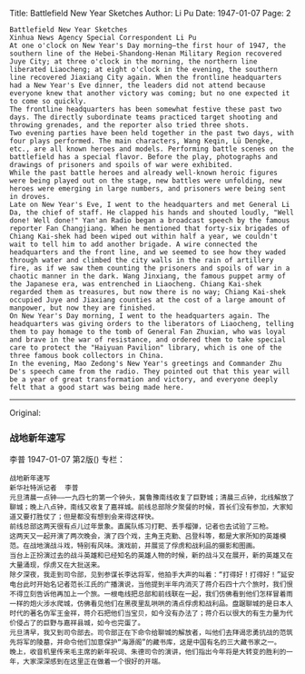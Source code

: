Title: Battlefield New Year Sketches
Author: Li Pu
Date: 1947-01-07
Page: 2

    Battlefield New Year Sketches
    Xinhua News Agency Special Correspondent Li Pu
    At one o'clock on New Year's Day morning—the first hour of 1947, the southern line of the Hebei-Shandong-Henan Military Region recovered Juye City; at three o'clock in the morning, the northern line liberated Liaocheng; at eight o'clock in the evening, the southern line recovered Jiaxiang City again. When the frontline headquarters had a New Year's Eve dinner, the leaders did not attend because everyone knew that another victory was coming; but no one expected it to come so quickly.
    The frontline headquarters has been somewhat festive these past two days. The directly subordinate teams practiced target shooting and throwing grenades, and the reporter also tried three shots.
    Two evening parties have been held together in the past two days, with four plays performed. The main characters, Wang Keqin, Lü Dengke, etc., are all known heroes and models. Performing battle scenes on the battlefield has a special flavor. Before the play, photographs and drawings of prisoners and spoils of war were exhibited.
    While the past battle heroes and already well-known heroic figures were being played out on the stage, new battles were unfolding, new heroes were emerging in large numbers, and prisoners were being sent in droves.
    Late on New Year's Eve, I went to the headquarters and met General Li Da, the chief of staff. He clapped his hands and shouted loudly, "Well done! Well done!" Yan'an Radio began a broadcast speech by the famous reporter Fan Changjiang. When he mentioned that forty-six brigades of Chiang Kai-shek had been wiped out within half a year, we couldn't wait to tell him to add another brigade. A wire connected the headquarters and the front line, and we seemed to see how they waded through water and climbed the city walls in the rain of artillery fire, as if we saw them counting the prisoners and spoils of war in a chaotic manner in the dark. Wang Jinxiang, the famous puppet army of the Japanese era, was entrenched in Liaocheng. Chiang Kai-shek regarded them as treasures, but now there is no way; Chiang Kai-shek occupied Juye and Jiaxiang counties at the cost of a large amount of manpower, but now they are finished.
    On New Year's Day morning, I went to the headquarters again. The headquarters was giving orders to the liberators of Liaocheng, telling them to pay homage to the tomb of General Fan Zhuxian, who was loyal and brave in the war of resistance, and ordered them to take special care to protect the "Haiyuan Pavilion" library, which is one of the three famous book collectors in China.
    In the evening, Mao Zedong's New Year's greetings and Commander Zhu De's speech came from the radio. They pointed out that this year will be a year of great transformation and victory, and everyone deeply felt that a good start was being made here.



<hr /> 

Original: 


### 战地新年速写
李普
1947-01-07
第2版()
专栏：

    战地新年速写
    新华社特派记者  李普
    元旦清晨一点钟——一九四七的第一个钟头，冀鲁豫南线收复了巨野城；清晨三点钟，北线解放了聊城；晚上八点钟，南线又收复了嘉祥城。前线总部除夕聚餐的时候，首长们没有参加，大家知道又要打胜仗了；但是都没有想到会来得这样快。
    前线总部这两天很有点儿过年景象。直属队练习打靶、丢手榴弹，记者也去试验了三枪。
    这两天又一起开演了两次晚会，演了四个戏，主角王克勤、吕登科等，都是大家所知的英雄模范。在战地演战斗戏，特别有风味。演戏前，并展览了俘虏和战利品的摄影和图画。
    当台上正扮演过去的战斗英雄和已经知名的英雄人物的时候，新的战斗又在展开，新的英雄又在大量涌现，俘虏又在大批送来。
    除夕深夜，我走到司令部，见到参谋长李达将军，他拍手大声的叫着：“打得好！打得好！”延安电台此时开始名记者范长江氏的广播演说，当他提到半年内消灭了蒋介石四十六个旅时，我们恨不得立刻告诉他再加上一个旅。一根电线把总部和前线联在一起，我们仿佛看到他们怎样冒着雨一样的炮火涉水爬城，仿佛看见他们在黑夜里乱哄哄的清点俘虏和战利品。盘踞聊城的是日本人时代的著名伪军王金祥，蒋介石把他们当宝贝，如今没有办法了；蒋介石以很大的有生力量为代价侵占了的巨野与嘉祥县城，如今也完蛋了。
    元旦清早，我又到司令部去。司令部正在下命令给聊城的解放者，叫他们去拜谒忠勇抗战的范筑先将军的陵墓，并命令他们加意保护“海源阁”的藏书库，这是中国有名的三大藏书家之一。
    晚上，收音机里传来毛主席的新年祝词、朱德司令的演讲，他们指出今年将是大转变的胜利的一年，大家深深感到在这里正在做着一个很好的开端。
